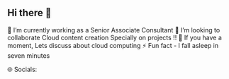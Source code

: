 ## Hi there 👋

<!--
**suppu33/suppu33** is a ✨ _special_ ✨ repository because its `README.md` (this file) appears on your GitHub profile.

Here are some ideas to get you started:

- 🔭 I’m currently working on ...
- 🌱 I’m currently learning ...
- 👯 I’m looking to collaborate on ...
- 🤔 I’m looking for help with ...
- 💬 Ask me about ...
- 📫 How to reach me: ...
- 😄 Pronouns: ...
- ⚡ Fun fact: ...
-->


🔭 I’m currently working as a Senior Associate Consultant
👯 I’m looking to collaborate Cloud content creation Specially on projects !!
💬 If you have a moment, Lets discuss about cloud computing
⚡ Fun fact - I fall asleep in seven minutes

🌐 Socials:
